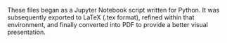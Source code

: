 These files began as a Jupyter Notebook script written for Python. It was subsequently exported to LaTeX (.tex format), refined within that environment, and finally converted into PDF to provide a better visual presentation.
